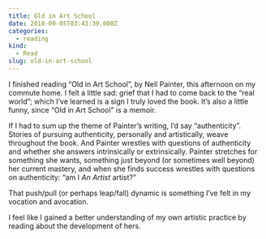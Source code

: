 ```yaml
---
title: Old in Art School
date: 2018-09-05T03:43:39.000Z
categories:
  - reading
kind:
  - Read
slug: old-in-art-school
---
```


I finished reading &#8220;Old in Art School&#8221;, by Nell Painter, this afternoon on my commute home. I felt a little sad: grief that I had to come back to the &#8220;real world&#8221;; which I&#8217;ve learned is a sign I truly loved the book. It&#8217;s also a little funny, since &#8220;Old in Art School&#8221; is a memoir.

If I had to sum up the theme of Painter&#8217;s writing, I&#8217;d say &#8220;authenticity&#8221;. Stories of pursuing authenticity, personally and artistically, weave throughout the book. And Painter wrestles with questions of authenticity and whether she answers intrinsically or extrinsically. Painter stretches for something she wants, something just beyond (or sometimes well beyond) her current mastery, and when she finds success wrestles with questions on authenticity: &#8220;am I _An Artist_ artist?&#8221;

That push/pull (or perhaps leap/fall) dynamic is something I&#8217;ve felt in my vocation and avocation.

I feel like I gained a better understanding of my own artistic practice by reading about the development of hers.
